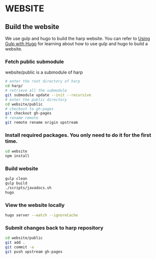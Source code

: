 # WEBSITE

## Build the website

We use gulp and hugo to build the harp website. You can refer to [Using Gulp with Hugo](https://devotter.com/blog/using-gulp-with-hugo) for learning about how to use gulp and hugo to build a website.

### Fetch public submodule
website/public is a submodule of harp 
```bash
# enter the root directory of harp
cd harp/ 
# retrieve all the submodule
git submodule update --init --recursive 
# enter the public directory
cd website/public
# checkout to gh-pages
git checkout gh-pages
# rename remote
git remote rename origin upstream
```

### Install required packages. You only need to do it for the first time.
```bash
cd website
npm install
```

### Build website
```bash
gulp clean
gulp build
./scripts/javadocs.sh
hugo
```

### View the website locally
```bash
hugo server --watch --ignoreCache
```

### Submit changes back to harp repository
```bash
cd website/public
git add .
git commit -a
git push upstream gh-pages
```

